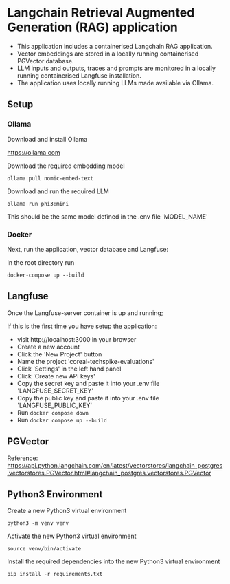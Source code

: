 # Langchain Retrieval Augmented Generation (RAG) application

- This application includes a containerised Langchain RAG application.
- Vector embeddings are stored in a locally running containerised PGVector database.
- LLM inputs and outputs, traces and prompts are monitored in a locally running containerised Langfuse installation.
- The application uses locally running LLMs made available via Ollama.


## Setup

### Ollama

Download and install Ollama

https://ollama.com


Download the required embedding model
```
ollama pull nomic-embed-text
```

Download and run the required LLM
```
ollama run phi3:mini
```
This should be the same model defined in the .env file 'MODEL_NAME'


### Docker

Next, run the application, vector database and Langfuse:

In the root directory run 
```
docker-compose up --build
```


## Langfuse

Once the Langfuse-server container is up and running;

If this is the first time you have setup the application:
- visit http://localhost:3000 in your browser
- Create a new account
- Click the 'New Project' button
- Name the project 'coreai-techspike-evaluations'
- Click 'Settings' in the left hand panel 
- Click 'Create new API keys'
- Copy the secret key and paste it into your .env file 'LANGFUSE_SECRET_KEY'
- Copy the public key and paste it into your .env file 'LANGFUSE_PUBLIC_KEY'
- Run ```docker compose down```
- Run ```docker compose up --build```



## PGVector

Reference: 
https://api.python.langchain.com/en/latest/vectorstores/langchain_postgres.vectorstores.PGVector.html#langchain_postgres.vectorstores.PGVector



## Python3 Environment

Create a new Python3 virtual environment
```
python3 -m venv venv
```

Activate the new Python3 virtual environment
```
source venv/bin/activate
```

Install the required dependencies into the new Python3 virtual environment
```
pip install -r requirements.txt
```